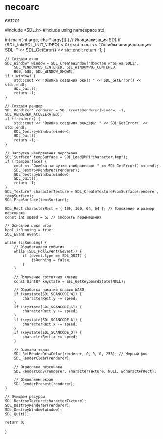 # necoarc

661201

#include <SDL.h>
#include <iostream>
using namespace std;

int main(int argc, char* argv[]) {
    // Инициализация SDL
    if (SDL_Init(SDL_INIT_VIDEO) < 0) {
        std::cout << "Ошибка инициализации SDL: " << SDL_GetError() << std::endl;
        return -1;
    }

    // Создаем окно
    SDL_Window* window = SDL_CreateWindow("Простая игра на SDL2",
        SDL_WINDOWPOS_CENTERED, SDL_WINDOWPOS_CENTERED,
        800, 600, SDL_WINDOW_SHOWN);
    if (!window) {
        std::cout << "Ошибка создания окна: " << SDL_GetError() << std::endl;
        SDL_Quit();
        return -1;
    }

    // Создаем рендер
    SDL_Renderer* renderer = SDL_CreateRenderer(window, -1, SDL_RENDERER_ACCELERATED);
    if (!renderer) {
        std::cout << "Ошибка создания рендера: " << SDL_GetError() << std::endl;
        SDL_DestroyWindow(window);
        SDL_Quit();
        return -1;
    }

    // Загрузка изображения персонажа
    SDL_Surface* tempSurface = SDL_LoadBMP("character.bmp");
    if (!tempSurface) {
        cout << "Ошибка загрузки изображения: " << SDL_GetError() << endl;
        SDL_DestroyRenderer(renderer);
        SDL_DestroyWindow(window);
        SDL_Quit();
        return -1;
    }
    SDL_Texture* characterTexture = SDL_CreateTextureFromSurface(renderer, tempSurface);
    SDL_FreeSurface(tempSurface);

    SDL_Rect characterRect = { 100, 100, 64, 64 }; // Положение и размер персонажа
    const int speed = 5; // Скорость перемещения

    // Основной цикл игры
    bool isRunning = true;
    SDL_Event event;

    while (isRunning) {
        // Обрабатываем события
        while (SDL_PollEvent(&event)) {
            if (event.type == SDL_QUIT) {
                isRunning = false;
            }
        }

        // Получение состояния клавиш
        const Uint8* keystate = SDL_GetKeyboardState(NULL);

        // Обработка нажатий клавиш WASD
        if (keystate[SDL_SCANCODE_W]) {
            characterRect.y -= speed;
        }
        if (keystate[SDL_SCANCODE_S]) {
            characterRect.y += speed;
        }
        if (keystate[SDL_SCANCODE_A]) {
            characterRect.x -= speed;
        }
        if (keystate[SDL_SCANCODE_D]) {
            characterRect.x += speed;
        }

        // Очищаем экран
        SDL_SetRenderDrawColor(renderer, 0, 0, 0, 255); // Черный фон
        SDL_RenderClear(renderer);

        // Отрисовка персонажа
        SDL_RenderCopy(renderer, characterTexture, NULL, &characterRect);

        // Обновляем экран
        SDL_RenderPresent(renderer);
    }

    // Очищаем ресурсы
    SDL_DestroyTexture(characterTexture);
    SDL_DestroyRenderer(renderer);
    SDL_DestroyWindow(window);
    SDL_Quit();

    return 0;
}
